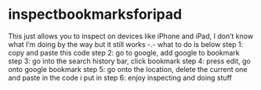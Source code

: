 # inspectbookmarksforipad
This just allows you to inspect on devices like iPhone and iPad, I don’t know what I’m doing by the way but it still works -.-
what to do is below
step 1: copy and paste this code
step 2: go to google, add google to bookmark
step 3: go into the search history bar, click bookmark
step 4: press edit, go onto google bookmark
step 5: go onto the location, delete the current one and paste in the code i put in
step 6: enjoy inspecting and doing stuff
